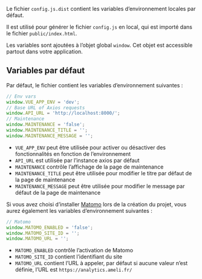 Le fichier `config.js.dist` contient les variables d’environnement locales par défaut.

Il est utilisé pour générer le fichier `config.js` en local, qui est importé dans le fichier `public/index.html`.

<doc-alert type="info">

Les variables sont ajoutées à l’objet global `window`. Cet objet est accessible partout dans votre application.

</doc-alert>

## Variables par défaut

Par défaut, le fichier contient les variables d’environnement suivantes :

```js
// Env vars
window.VUE_APP_ENV = 'dev';
// Base URL of Axios requests
window.API_URL = 'http://localhost:8000/';
// Maintenance
window.MAINTENANCE = 'false';
window.MAINTENANCE_TITLE = '';
window.MAINTENANCE_MESSAGE = '';
```

- `VUE_APP_ENV` peut être utilisée pour activer ou désactiver des fonctionnalités en fonction de l’environnement
- `API_URL` est utilisée par l’instance axios par défaut
- `MAINTENANCE` contrôle l’affichage de la page de maintenance
- `MAINTENANCE_TITLE` peut être utilisée pour modifier le titre par défaut de la page de maintenance
- `MAINTENANCE_MESSAGE` peut être utilisée pour modifier le message par défaut de la page de maintenance

Si vous avez choisi d’installer [Matomo](https://fr.matomo.org/) lors de la création du projet, vous aurez également les variables d’environnement suivantes :

```js
// Matomo
window.MATOMO_ENABLED = 'false';
window.MATOMO_SITE_ID = '';
window.MATOMO_URL = '';
```

- `MATOMO_ENABLED` contrôle l’activation de Matomo
- `MATOMO_SITE_ID` contient l’identifiant du site
- `MATOMO_URL` contient l’URL à appeler, par défaut si aucune valeur n’est définie, l’URL est `https://analytics.ameli.fr/`
